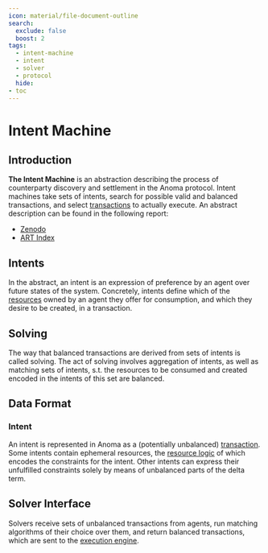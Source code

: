 ```yaml
---
icon: material/file-document-outline
search:
  exclude: false
  boost: 2
tags:
  - intent-machine
  - intent
  - solver
  - protocol
  hide:
- toc
---
```


# Intent Machine
## Introduction

**The Intent Machine** is an abstraction describing the process of counterparty discovery and settlement in the Anoma protocol. Intent machines take sets of intents, search for possible valid and balanced transactions, and select [transactions](../resource_machine/transaction.md) to actually execute. An abstract description can be found in the following report:

- [Zenodo](https://zenodo.org/records/10654543)
- [ART Index](https://art.anoma.net/list.html#paper-10654543)

## Intents
In the abstract, an intent is an expression of preference by an agent over future states of the system. Concretely, intents define which of the [resources](../resource_machine/index.md) owned by an agent they offer for consumption, and which they desire to be created, in a transaction.

## Solving
The way that balanced transactions are derived from sets of intents is called solving. The act of solving involves aggregation of intents, as well as matching sets of intents, s.t. the resources to be consumed and created encoded in the intents of this set are balanced.

## Data Format
### Intent
An intent is represented in Anoma as a (potentially unbalanced) [transaction](../resource_machine/transaction.md). Some intents contain ephemeral resources, the [resource logic](../resource_machine/resource/definition.md) of which encodes the constraints for the intent. Other intents can express their unfulfilled constraints solely by means of unbalanced parts of the delta term.

## Solver Interface
Solvers receive sets of unbalanced transactions from agents, run matching algorithms of their choice over them, and return balanced transactions, which are sent to the [execution engine](../../node_architecture/ordering/execution/index.md).